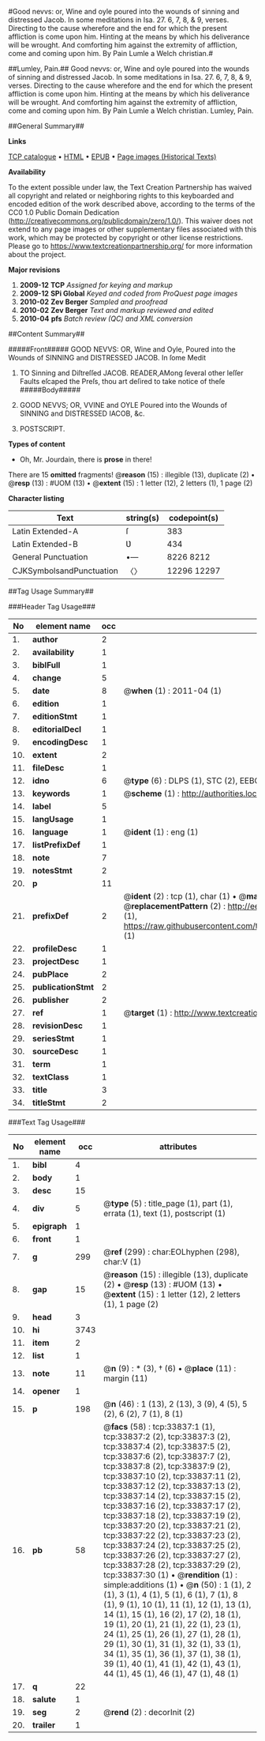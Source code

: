 #Good nevvs: or, Wine and oyle poured into the wounds of sinning and distressed Jacob. In some meditations in Isa. 27. 6, 7, 8, & 9, verses. Directing to the cause wherefore and the end for which the present affliction is come upon him. Hinting at the means by which his deliverance will be wrought. And comforting him against the extremity of affliction, come and coming upon him. By Pain Lumle a Welch christian.#

##Lumley, Pain.##
Good nevvs: or, Wine and oyle poured into the wounds of sinning and distressed Jacob. In some meditations in Isa. 27. 6, 7, 8, & 9, verses. Directing to the cause wherefore and the end for which the present affliction is come upon him. Hinting at the means by which his deliverance will be wrought. And comforting him against the extremity of affliction, come and coming upon him. By Pain Lumle a Welch christian.
Lumley, Pain.

##General Summary##

**Links**

[TCP catalogue](http://www.ota.ox.ac.uk/tcp/)  • 
[HTML](http://tei.it.ox.ac.uk/tcp/Texts-HTML/free/A49/A49467.html)  • 
[EPUB](http://tei.it.ox.ac.uk/tcp/Texts-EPUB/free/A49/A49467.epub) • 
[Page images (Historical Texts)](https://historicaltexts.jisc.ac.uk/eebo-99829398e)

**Availability**

To the extent possible under law, the Text Creation Partnership has waived all copyright and related or neighboring rights to this keyboarded and encoded edition of the work described above, according to the terms of the CC0 1.0 Public Domain Dedication (http://creativecommons.org/publicdomain/zero/1.0/). This waiver does not extend to any page images or other supplementary files associated with this work, which may be protected by copyright or other license restrictions. Please go to https://www.textcreationpartnership.org/ for more information about the project.

**Major revisions**

1. __2009-12__ __TCP__ *Assigned for keying and markup*
1. __2009-12__ __SPi Global__ *Keyed and coded from ProQuest page images*
1. __2010-02__ __Zev Berger__ *Sampled and proofread*
1. __2010-02__ __Zev Berger__ *Text and markup reviewed and edited*
1. __2010-04__ __pfs__ *Batch review (QC) and XML conversion*

##Content Summary##

#####Front#####
GOOD NEVVS: OR, Wine and Oyle, Poured into the Wounds of SINNING and DISTRESSED JACOB. In ſome Medit
1. TO Sinning and Diſtreſſed JACOB.
READER,AMong ſeveral other leſſer Faults eſcaped the Preſs, thou art deſired to take notice of theſe
#####Body#####

1. GOOD NEVVS; OR, VVINE and OYLE Poured into the Wounds of SINNING and DISTRESSED IACOB, &c.

1. POSTSCRIPT.

**Types of content**

  * Oh, Mr. Jourdain, there is **prose** in there!

There are 15 **omitted** fragments! 
 @__reason__ (15) : illegible (13), duplicate (2)  •  @__resp__ (13) : #UOM (13)  •  @__extent__ (15) : 1 letter (12), 2 letters (1), 1 page (2)

**Character listing**


|Text|string(s)|codepoint(s)|
|---|---|---|
|Latin Extended-A|ſ|383|
|Latin Extended-B|Ʋ|434|
|General Punctuation|•—|8226 8212|
|CJKSymbolsandPunctuation|〈〉|12296 12297|

##Tag Usage Summary##

###Header Tag Usage###

|No|element name|occ|attributes|
|---|---|---|---|
|1.|__author__|2||
|2.|__availability__|1||
|3.|__biblFull__|1||
|4.|__change__|5||
|5.|__date__|8| @__when__ (1) : 2011-04 (1)|
|6.|__edition__|1||
|7.|__editionStmt__|1||
|8.|__editorialDecl__|1||
|9.|__encodingDesc__|1||
|10.|__extent__|2||
|11.|__fileDesc__|1||
|12.|__idno__|6| @__type__ (6) : DLPS (1), STC (2), EEBO-CITATION (1), PROQUEST (1), VID (1)|
|13.|__keywords__|1| @__scheme__ (1) : http://authorities.loc.gov/ (1)|
|14.|__label__|5||
|15.|__langUsage__|1||
|16.|__language__|1| @__ident__ (1) : eng (1)|
|17.|__listPrefixDef__|1||
|18.|__note__|7||
|19.|__notesStmt__|2||
|20.|__p__|11||
|21.|__prefixDef__|2| @__ident__ (2) : tcp (1), char (1)  •  @__matchPattern__ (2) : ([0-9\-]+):([0-9IVX]+) (1), (.+) (1)  •  @__replacementPattern__ (2) : http://eebo.chadwyck.com/downloadtiff?vid=$1&page=$2 (1), https://raw.githubusercontent.com/textcreationpartnership/Texts/master/tcpchars.xml#$1 (1)|
|22.|__profileDesc__|1||
|23.|__projectDesc__|1||
|24.|__pubPlace__|2||
|25.|__publicationStmt__|2||
|26.|__publisher__|2||
|27.|__ref__|1| @__target__ (1) : http://www.textcreationpartnership.org/docs/. (1)|
|28.|__revisionDesc__|1||
|29.|__seriesStmt__|1||
|30.|__sourceDesc__|1||
|31.|__term__|1||
|32.|__textClass__|1||
|33.|__title__|3||
|34.|__titleStmt__|2||


###Text Tag Usage###

|No|element name|occ|attributes|
|---|---|---|---|
|1.|__bibl__|4||
|2.|__body__|1||
|3.|__desc__|15||
|4.|__div__|5| @__type__ (5) : title_page (1), part (1), errata (1), text (1), postscript (1)|
|5.|__epigraph__|1||
|6.|__front__|1||
|7.|__g__|299| @__ref__ (299) : char:EOLhyphen (298), char:V (1)|
|8.|__gap__|15| @__reason__ (15) : illegible (13), duplicate (2)  •  @__resp__ (13) : #UOM (13)  •  @__extent__ (15) : 1 letter (12), 2 letters (1), 1 page (2)|
|9.|__head__|3||
|10.|__hi__|3743||
|11.|__item__|2||
|12.|__list__|1||
|13.|__note__|11| @__n__ (9) : * (3), † (6)  •  @__place__ (11) : margin (11)|
|14.|__opener__|1||
|15.|__p__|198| @__n__ (46) : 1 (13), 2 (13), 3 (9), 4 (5), 5 (2), 6 (2), 7 (1), 8 (1)|
|16.|__pb__|58| @__facs__ (58) : tcp:33837:1 (1), tcp:33837:2 (2), tcp:33837:3 (2), tcp:33837:4 (2), tcp:33837:5 (2), tcp:33837:6 (2), tcp:33837:7 (2), tcp:33837:8 (2), tcp:33837:9 (2), tcp:33837:10 (2), tcp:33837:11 (2), tcp:33837:12 (2), tcp:33837:13 (2), tcp:33837:14 (2), tcp:33837:15 (2), tcp:33837:16 (2), tcp:33837:17 (2), tcp:33837:18 (2), tcp:33837:19 (2), tcp:33837:20 (2), tcp:33837:21 (2), tcp:33837:22 (2), tcp:33837:23 (2), tcp:33837:24 (2), tcp:33837:25 (2), tcp:33837:26 (2), tcp:33837:27 (2), tcp:33837:28 (2), tcp:33837:29 (2), tcp:33837:30 (1)  •  @__rendition__ (1) : simple:additions (1)  •  @__n__ (50) : 1 (1), 2 (1), 3 (1), 4 (1), 5 (1), 6 (1), 7 (1), 8 (1), 9 (1), 10 (1), 11 (1), 12 (1), 13 (1), 14 (1), 15 (1), 16 (2), 17 (2), 18 (1), 19 (1), 20 (1), 21 (1), 22 (1), 23 (1), 24 (1), 25 (1), 26 (1), 27 (1), 28 (1), 29 (1), 30 (1), 31 (1), 32 (1), 33 (1), 34 (1), 35 (1), 36 (1), 37 (1), 38 (1), 39 (1), 40 (1), 41 (1), 42 (1), 43 (1), 44 (1), 45 (1), 46 (1), 47 (1), 48 (1)|
|17.|__q__|22||
|18.|__salute__|1||
|19.|__seg__|2| @__rend__ (2) : decorInit (2)|
|20.|__trailer__|1||
